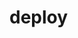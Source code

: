 # deploy

<p align="center"><a href="https://dashboard.heroku.com/new?template=https://github.com/MaybePiyush/AkameRobot<img 
src="https://img.shields.io/badge/Deploy%20To%20Heroku-red?style=flat&logo=heroku" width="210" height="34.45" /></a></p>

